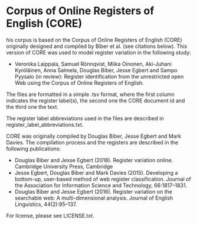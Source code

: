 # Corpus of Online Registers of English (CORE)

his corpus is based on the Corpus of Online Registers of English (CORE) originally designed and compiled by Biber et al. (see citations below).
This version of CORE was used to model register variation in the following study:

- Veronika Laippala, Samuel Rönnqvist, Miika Oinonen, Aki-Juhani Kyröläinen, Anna Salmela, Douglas Biber, Jesse Egbert and Sampo Pyysalo (in review): Register identification from the unrestricted open Web using the Corpus of Online Registers of English.

The files are formatted in a simple .tsv format, where the first column indicates the register label(s), the second one the CORE document id and the third one the text.

The register label abbreviations used in the files are described in register_label_abbreviations.txt.

CORE was originally compiled by Douglas Biber, Jesse Egbert and Mark Davies. The compilation process and the registers are described in the following publications:
- Douglas Biber and Jesse Egbert (2018). Register variation online. Cambridge University Press, Cambridge
- Jesse Egbert, Douglas Biber and Mark Davies (2015). Developing a bottom-up, user-based method of web register classification. Journal of the Association for Information Science and Technology, 66:1817–1831.
- Douglas Biber and Jesse Egbert (2016). Register variation on the searchable web: A multi-dimensional analysis. Journal of English Linguistics, 44(2):95–137.

For license, please see LICENSE.txt.
